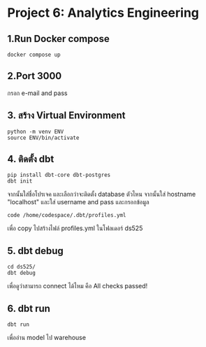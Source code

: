 # Project 6: Analytics Engineering

## 1.Run Docker compose

```
docker compose up
```
## 2.Port 3000
กรอก e-mail and pass

## 3. สร้าง Virtual Environment
```
python -m venv ENV
source ENV/bin/activate
```

## 4. ติดตั้ง dbt
```
pip install dbt-core dbt-postgres
dbt init
```
จากนั้นใส่ชื่อโปรเจค และเลือกว่าจะติดตั้ง database ตัวไหน
จากนั้นใส่ hostname "localhost" และใส่ username and pass
และกรอกข้อมูล

```
code /home/codespace/.dbt/profiles.yml
```
เพื่อ copy ไปสร้างไฟล์ profiles.yml ในโฟลเดอร์ ds525
## 5. dbt debug
```
cd ds525/
dbt debug
```
เพื่อดูว่าสามารถ connect ได้ไหม คือ All checks passed!

## 6. dbt run
```
dbt run
```
เพื่ออ่าน model ไป warehouse